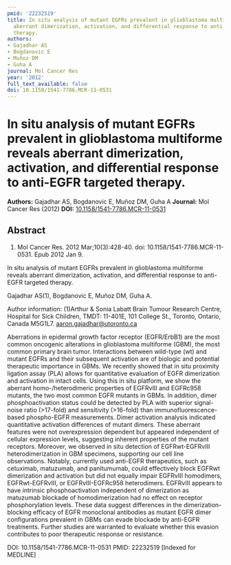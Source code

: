 ```yaml
---
pmid: '22232519'
title: In situ analysis of mutant EGFRs prevalent in glioblastoma multiforme reveals
  aberrant dimerization, activation, and differential response to anti-EGFR targeted
  therapy.
authors:
- Gajadhar AS
- Bogdanovic E
- Muñoz DM
- Guha A
journal: Mol Cancer Res
year: '2012'
full_text_available: false
doi: 10.1158/1541-7786.MCR-11-0531
---
```


# In situ analysis of mutant EGFRs prevalent in glioblastoma multiforme reveals aberrant dimerization, activation, and differential response to anti-EGFR targeted therapy.
**Authors:** Gajadhar AS, Bogdanovic E, Muñoz DM, Guha A
**Journal:** Mol Cancer Res (2012)
**DOI:** [10.1158/1541-7786.MCR-11-0531](https://doi.org/10.1158/1541-7786.MCR-11-0531)

## Abstract

1. Mol Cancer Res. 2012 Mar;10(3):428-40. doi: 10.1158/1541-7786.MCR-11-0531.
Epub  2012 Jan 9.

In situ analysis of mutant EGFRs prevalent in glioblastoma multiforme reveals 
aberrant dimerization, activation, and differential response to anti-EGFR 
targeted therapy.

Gajadhar AS(1), Bogdanovic E, Muñoz DM, Guha A.

Author information:
(1)Arthur & Sonia Labatt Brain Tumour Research Centre, Hospital for Sick 
Children, TMDT: 11-401E, 101 College St., Toronto, Ontario, Canada M5G1L7. 
aaron.gajadhar@utoronto.ca

Aberrations in epidermal growth factor receptor (EGFR/ErbB1) are the most common 
oncogenic alterations in glioblastoma multiforme (GBM), the most common primary 
brain tumor. Interactions between wild-type (wt) and mutant EGFRs and their 
subsequent activation are of biologic and potential therapeutic importance in 
GBMs. We recently showed that in situ proximity ligation assay (PLA) allows for 
quantitative evaluation of EGFR dimerization and activation in intact cells. 
Using this in situ platform, we show the aberrant homo-/heterodimeric properties 
of EGFRvIII and EGFRc958 mutants, the two most common EGFR mutants in GBMs. In 
addition, dimer phosphoactivation status could be detected by PLA with superior 
signal-noise ratio (>17-fold) and sensitivity (>16-fold) than 
immunofluorescence-based phospho-EGFR measurements. Dimer activation analysis 
indicated quantitative activation differences of mutant dimers. These aberrant 
features were not overexpression dependent but appeared independent of cellular 
expression levels, suggesting inherent properties of the mutant receptors. 
Moreover, we observed in situ detection of EGFRwt-EGFRvIII heterodimerization in 
GBM specimens, supporting our cell line observations. Notably, currently used 
anti-EGFR therapeutics, such as cetuximab, matuzumab, and panitumumab, could 
effectively block EGFRwt dimerization and activation but did not equally impair 
EGFRvIII homodimers, EGFRwt-EGFRvIII, or EGFRvIII-EGFRc958 heterodimers. 
EGFRvIII appears to have intrinsic phosphoactivation independent of dimerization 
as matuzumab blockade of homodimerization had no effect on receptor 
phosphorylation levels. These data suggest differences in the 
dimerization-blocking efficacy of EGFR monoclonal antibodies as mutant EGFR 
dimer configurations prevalent in GBMs can evade blockade by anti-EGFR 
treatments. Further studies are warranted to evaluate whether this evasion 
contributes to poor therapeutic response or resistance.

DOI: 10.1158/1541-7786.MCR-11-0531
PMID: 22232519 [Indexed for MEDLINE]
